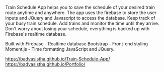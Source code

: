 Train Schedule App helps you to save the schedule of your desired train route anytime and anywhere. The app uses the firebase to store the user inputs and JQuery and Javascript to access the database.
Keep track of your busy train schedule. Add trains and monitor the time until they arrive. Don't worry about losing your schedule, everything is backed up with Firebase's realtime database.

Built with
Firebase - Realtime database
Bootstrap - Front-end styling
Moment.js - Time formatting
JavaScript and JQuery.

https://badvasistha.github.io/Train-Schedule-App/ <br>
https://badvasistha.github.io/Portfolio/
